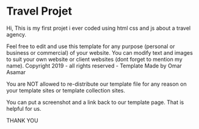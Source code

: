 # Travel Projet
Hi, This is my first projet i ever coded using html css and js about a travel agency.

Feel free to edit and use this template for any purpose (personal or business or commercial) of your website. You can modify text and images to suit your own website or client websites (dont forget to mention my name).
Copyright 2019 - all rights reserved - Template Made by Omar Asamar

You are NOT allowed to re-distribute our template file for any reason on your template sites or template collection sites.

You can put a screenshot and a link back to our template page. That is helpful for us.

THANK YOU
